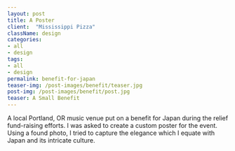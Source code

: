 ```yaml
---
layout: post
title: A Poster
client:  "Mississippi Pizza"
className: design
categories: 
- all
- design
tags:
- all
- design
permalink: benefit-for-japan
teaser-img: /post-images/benefit/teaser.jpg
post-img: /post-images/benefit/post.jpg
teaser: A Small Benefit
---
```

A local Portland, OR music venue put on a benefit for Japan during the relief fund-raising efforts. I was asked to create a custom poster for the event. Using a found photo, I tried to capture the elegance which I equate with Japan and its intricate culture.